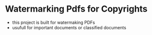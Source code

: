 # Watermarking Pdfs for Copyrights
* this project is built for watermaking PDFs
* usufull for important documents or classified documents

